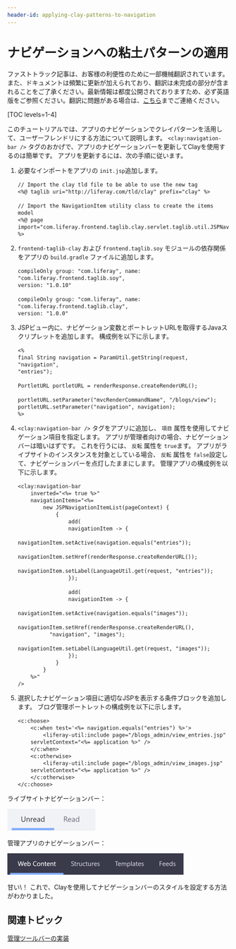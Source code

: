 ```yaml
---
header-id: applying-clay-patterns-to-navigation
---
```


# ナビゲーションへの粘土パターンの適用

<p class="alert alert-info"><span class="wysiwyg-color-blue120">ファストトラック記事は、お客様の利便性のために一部機械翻訳されています。また、ドキュメントは頻繁に更新が加えられており、翻訳は未完成の部分が含まれることをご了承ください。最新情報は都度公開されておりますため、必ず英語版をご参照ください。翻訳に問題がある場合は、<a href="mailto:support-content-jp@liferay.com">こちら</a>までご連絡ください。</span></p>

[TOC levels=1-4]

このチュートリアルでは、アプリのナビゲーションでクレイパターンを活用して、ユーザーフレンドリにする方法について説明します。 `<clay:navigation-bar />` タグのおかげで、アプリのナビゲーションバーを更新してClayを使用するのは簡単です。 アプリを更新するには、次の手順に従います。

1.  必要なインポートをアプリの `init.jsp`追加します。
   
        // Import the clay tld file to be able to use the new tag
        <%@ taglib uri="http://liferay.com/tld/clay" prefix="clay" %>
       
        // Import the NavigationItem utility class to create the items model
        <%@ page import="com.liferay.frontend.taglib.clay.servlet.taglib.util.JSPNavigationItemList" %>

2.  `frontend-taglib-clay` および `frontend.taglib.soy` モジュールの依存関係をアプリの `build.gradle` ファイルに追加します。
   
        compileOnly group: "com.liferay", name: "com.liferay.frontend.taglib.soy", 
        version: "1.0.10"
       
        compileOnly group: "com.liferay", name: "com.liferay.frontend.taglib.clay", 
        version: "1.0.0"

3.  JSPビュー内に、ナビゲーション変数とポートレットURLを取得するJavaスクリプレットを追加します。 構成例を以下に示します。
   
        <%
        final String navigation = ParamUtil.getString(request, "navigation", 
        "entries");
       
        PortletURL portletURL = renderResponse.createRenderURL();
       
        portletURL.setParameter("mvcRenderCommandName", "/blogs/view");
        portletURL.setParameter("navigation", navigation);
        %>

4.  `<clay:navigation-bar />` タグをアプリに追加し、 `項目` 属性を使用してナビゲーション項目を指定します。 アプリが管理者向けの場合、ナビゲーションバーは暗いはずです。 これを行うには、 `反転` 属性を `true`ます。 アプリがライブサイトのインスタンスを対象としている場合、 `反転` 属性を `false`設定して、ナビゲーションバーを点灯したままにします。 管理アプリの構成例を以下に示します。
   
        <clay:navigation-bar
            inverted="<%= true %>"
            navigationItems="<%=
                new JSPNavigationItemList(pageContext) {
                    {
                        add(
                        navigationItem -> {
                            navigationItem.setActive(navigation.equals("entries"));
                            navigationItem.setHref(renderResponse.createRenderURL());
                            navigationItem.setLabel(LanguageUtil.get(request, "entries"));
                        });
       
                        add(
                        navigationItem -> {
                            navigationItem.setActive(navigation.equals("images"));
                            navigationItem.setHref(renderResponse.createRenderURL(), 
                  "navigation", "images");
                            navigationItem.setLabel(LanguageUtil.get(request, "images"));
                        });
                    }
                }
            %>"
        />

5.  選択したナビゲーション項目に適切なJSPを表示する条件ブロックを追加します。 ブログ管理ポートレットの構成例を以下に示します。
   
        <c:choose>
            <c:when test='<%= navigation.equals("entries") %>'>
                <liferay-util:include page="/blogs_admin/view_entries.jsp" 
            servletContext="<%= application %>" />
            </c:when>
            <c:otherwise>
                <liferay-util:include page="/blogs_admin/view_images.jsp" 
            servletContext="<%= application %>" />
            </c:otherwise>
        </c:choose>

ライブサイトナビゲーションバー：

![図1：ナビゲーションバーは、ライブサイトのアプリに対して明るいはずです。](../../../images/clay-patterns-navbar.png)

管理アプリのナビゲーションバー：

![図2：管理アプリではナビゲーションバーが暗い（反転している）はずです。](../../../images/clay-patterns-navbar-inverted.png)

甘い\！ これで、Clayを使用してナビゲーションバーのスタイルを設定する方法がわかりました。

## 関連トピック

[管理ツールバーの実装](/docs/7-1/tutorials/-/knowledge_base/t/implementing-the-management-toolbar)
